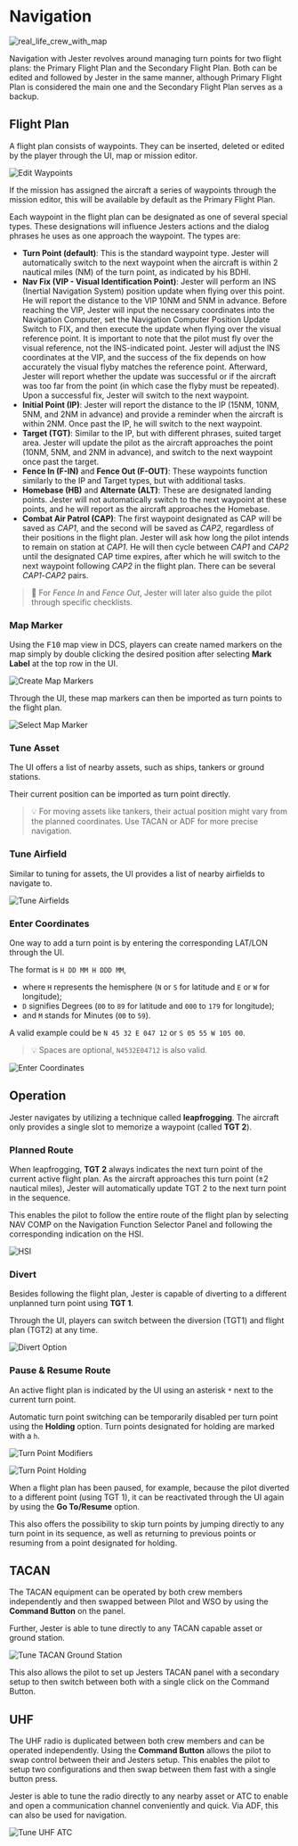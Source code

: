# Navigation

![real_life_crew_with_map](../img/map_2.jpg)

Navigation with Jester revolves around managing turn points for two flight
plans: the Primary Flight Plan and the Secondary Flight Plan. Both can be edited
and followed by Jester in the same manner, although Primary Flight Plan is
considered the main one and the Secondary Flight Plan serves as a backup.

## Flight Plan

A flight plan consists of waypoints. They can be inserted, deleted or edited by
the player through the UI, map or mission editor.

![Edit Waypoints](../img/jester_nav_edit_turn_points.jpg)

If the mission has assigned the aircraft a series of waypoints through the
mission editor, this will be available by default as the Primary Flight Plan.

Each waypoint in the flight plan can be designated as one of several special
types. These designations will influence Jesters actions and the dialog phrases he uses
as one approach the waypoint. The types are:

- **Turn Point (default)**: This is the standard waypoint type. Jester will
  automatically switch to the next waypoint when the aircraft is within 2
  nautical miles (NM) of the turn point, as indicated by his BDHI.
- **Nav Fix (VIP - Visual Identification Point)**: Jester will perform an INS
  (Inertial Navigation System) position update when flying over this point. He
  will report the distance to the VIP 10NM and 5NM in advance. Before reaching
  the VIP, Jester will input the necessary coordinates into the Navigation
  Computer, set the Navigation Computer Position Update Switch to FIX, and then
  execute the update when flying over the visual reference point. It is
  important to note that the pilot must fly over the visual reference, not the
  INS-indicated point. Jester will adjust the INS coordinates at the VIP, and
  the success of the fix depends on how accurately the visual flyby matches the
  reference point. Afterward, Jester will report whether the update was
  successful or if the aircraft was too far from the point (in which case the
  flyby must be repeated). Upon a successful fix, Jester will switch to the next
  waypoint.
- **Initial Point (IP)**: Jester will report the distance to the IP (15NM, 10NM,
  5NM, and 2NM in advance) and provide a reminder when the aircraft is within
  2NM. Once past the IP, he will switch to the next waypoint.
- **Target (TGT)**: Similar to the IP, but with different phrases, suited target
  area. Jester will update the pilot as the aircraft approaches the point (10NM,
  5NM, and 2NM in advance), and switch to the next waypoint once past the
  target.
- **Fence In (F-IN)** and **Fence Out (F-OUT)**: These waypoints function
  similarly to the IP and Target types, but with additional tasks.
- **Homebase (HB)** and **Alternate (ALT)**: These are designated landing
  points. Jester will not automatically switch to the next waypoint at these
  points, and he will report as the aircraft approaches the Homebase.
- **Combat Air Patrol (CAP)**: The first waypoint designated as CAP will be saved
  as _CAP1_, and the second will be saved as _CAP2_, regardless of their
  positions in the flight plan. Jester will ask how long the pilot intends to
  remain on station at _CAP1_. He will then cycle between _CAP1_ and _CAP2_
  until the designated CAP time expires, after which he will switch to the next
  waypoint following _CAP2_ in the flight plan. There can be several
  _CAP1_-_CAP2_ pairs.

> 🚧 For _Fence In_ and _Fence Out_, Jester will later also guide the pilot
> through specific checklists.

### Map Marker

Using the <kbd>F10</kbd> map view in DCS, players can create named markers on
the map simply by double clicking the desired position after selecting **Mark
Label** at the top row in the UI.

![Create Map Markers](../img/dcs_map_markers.jpg)

Through the UI, these map markers can then be imported as turn points to the
flight plan.

![Select Map Marker](../img/jester_nav_map_markers_ui.jpg)

### Tune Asset

The UI offers a list of nearby assets, such as ships, tankers or ground
stations.

Their current position can be imported as turn point directly.

> 💡 For moving assets like tankers, their actual position might vary from the
> planned coordinates. Use TACAN or ADF for more precise navigation.

### Tune Airfield

Similar to tuning for assets, the UI provides a list of nearby airfields to
navigate to.

![Tune Airfields](../img/jester_nav_tune_airfields.jpg)

### Enter Coordinates

One way to add a turn point is by entering the corresponding LAT/LON through the
UI.

The format is `H DD MM H DDD MM`,

- where `H` represents the hemisphere (`N` or `S` for latitude and `E` or `W`
  for longitude);
- `D` signifies Degrees (`00` to `89` for latitude and `000` to `179` for
  longitude);
- and `M` stands for Minutes (`00` to `59`).

A valid example could be `N 45 32 E 047 12` or `S 05 55 W 105 00`.

> 💡 Spaces are optional, `N4532E04712` is also valid.

![Enter Coordinates](../img/jester_nav_enter_latlon.jpg)

## Operation

Jester navigates by utilizing a technique called **leapfrogging**. The aircraft
only provides a single slot to memorize a waypoint (called **TGT 2**).

### Planned Route

When leapfrogging, **TGT 2** always indicates the next turn point of the current
active flight plan. As the aircraft approaches this turn point (±2 nautical
miles), Jester will automatically update TGT 2 to the next turn point in the
sequence.

This enables the pilot to follow the entire route of the flight plan by
selecting NAV COMP on the Navigation Function Selector Panel and following the
corresponding indication on the HSI.

![HSI](../img/jester_nav_hsi.jpg)

### Divert

Besides following the flight plan, Jester is capable of diverting to a different
unplanned turn point using **TGT 1**.

Through the UI, players can switch between the diversion (TGT1) and flight plan
(TGT2) at any time.

![Divert Option](../img/jester_nav_divert_option.jpg)

### Pause & Resume Route

An active flight plan is indicated by the UI using an asterisk `*` next to the
current turn point.

Automatic turn point switching can be temporarily disabled per turn point using
the **Holding** option. Turn points designated for holding are marked with a
`h`.

![Turn Point Modifiers](../img/jester_nav_resume_flightplan.jpg)

![Turn Point Holding](../img/jester_nav_holding.jpg)

When a flight plan has been paused, for example, because the pilot diverted to a
different point (using TGT 1), it can be reactivated through the UI again by
using the **Go To/Resume** option.

This also offers the possibility to skip turn points by jumping directly to any
turn point in its sequence, as well as returning to previous points or resuming
from a point designated for holding.

## TACAN

The TACAN equipment can be operated by both crew members independently and then
swapped between Pilot and WSO by using the **Command Button** on the panel.

Further, Jester is able to tune directly to any TACAN capable asset or ground
station.

![Tune TACAN Ground Station](../img/jester_tacan_ground_station.jpg)

This also allows the pilot to set up Jesters TACAN panel with a secondary setup
to then switch between both with a single click on the Command Button.

## UHF

The UHF radio is duplicated between both crew members and can be operated
independently. Using the **Command Button** allows the pilot to swap control
between their and Jesters setup. This enables the pilot to setup two
configurations and then swap between them fast with a single button press.

Jester is able to tune the radio directly to any nearby asset or ATC to enable
and open a communication channel conveniently and quick. Via ADF, this can also
be used for navigation.

![Tune UHF ATC](../img/jester_uhf_tune_atc.jpg)
